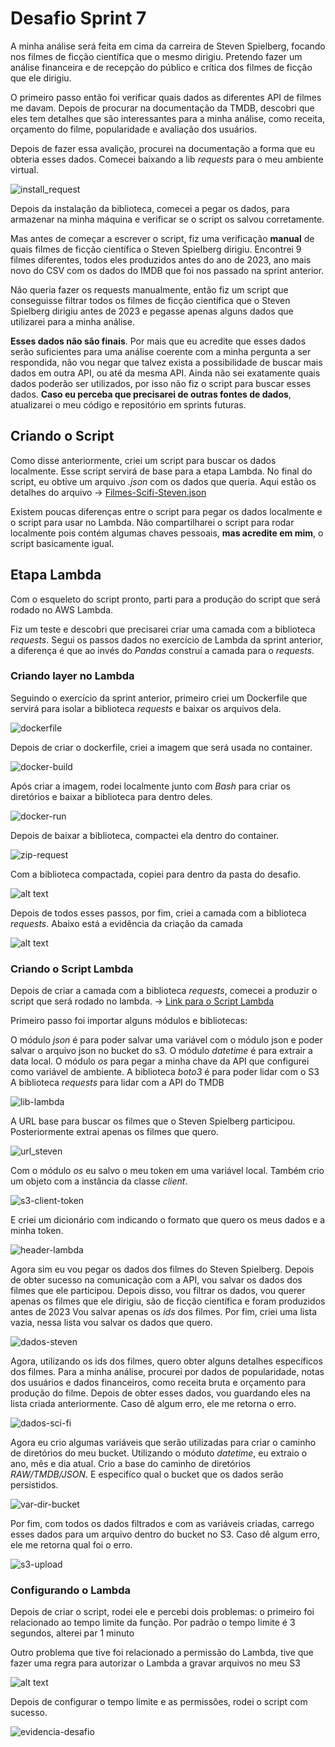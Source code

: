 # Desafio Sprint 7

A minha análise será feita em cima da carreira de Steven Spielberg, focando nos filmes de ficção científica que o mesmo dirigiu. Pretendo fazer um análise financeira e de recepção do público e crítica dos filmes de ficção que ele dirigiu.

O primeiro passo então foi verificar quais dados as diferentes API de filmes me davam. Depois de procurar na documentação da TMDB, descobri que eles tem detalhes que são interessantes para a minha análise, como receita, orçamento do filme, popularidade e avaliação dos usuários.

Depois de fazer essa avalição, procurei na documentação a forma que eu obteria esses dados. Comecei baixando a lib *requests* para o meu ambiente virtual.

![install_request](install_request.png)

Depois da instalação da biblioteca, comecei a pegar os dados, para armazenar na minha máquina e verificar se o script os salvou corretamente.

Mas antes de começar a escrever o script, fiz uma verificação **manual** de quais filmes de ficção científica o Steven Spielberg dirigiu. Encontrei 9 filmes diferentes, todos eles produzidos antes do ano de 2023, ano mais novo do CSV com os dados do IMDB que foi nos passado na sprint anterior.

Não queria fazer os requests manualmente, então fiz um script que conseguisse filtrar todos os filmes de ficção científica que o Steven Spielberg dirigiu antes de 2023 e pegasse apenas alguns dados que utilizarei para a minha análise.

**Esses dados não são finais**. Por mais que eu acredite que esses dados serão suficientes para uma análise coerente com a minha pergunta a ser respondida, não vou negar que talvez exista a possibilidade de buscar mais dados em outra API, ou até da mesma API. Ainda não sei exatamente quais dados poderão ser utilizados, por isso não fiz o script para buscar esses dados. **Caso eu perceba que precisarei de outras fontes de dados**, atualizarei o meu código e repositório em sprints futuras.

## Criando o Script

Como disse anteriormente, criei um script para buscar os dados localmente. Esse script servirá de base para a etapa Lambda.
No final do script, eu obtive um arquivo *.json* com os dados que queria. Aqui estão os detalhes do arquivo -> [Filmes-Scifi-Steven.json](filmes-sci-fi-steven.json)

Existem poucas diferenças entre o script para pegar os dados localmente e o script para usar no Lambda. Não compartilharei o script para rodar localmente pois contém algumas chaves pessoais, **mas acredite em mim**, o script basicamente igual.

## Etapa Lambda

Com o esqueleto do script pronto, parti para a produção do script que será rodado no AWS Lambda.

Fiz um teste e descobri que precisarei criar uma camada com a biblioteca *requests*. Segui os passos dados no exercício de Lambda da sprint anterior, a diferença é que ao invés do *Pandas* construí a camada para o *requests*.

### Criando layer no Lambda

Seguindo o exercício da sprint anterior, primeiro criei um Dockerfile que servirá para isolar a biblioteca *requests* e baixar os arquivos dela.

![dockerfile](../evidencias/dockerfile.png)

Depois de criar o dockerfile, criei a imagem que será usada no container.

![docker-build](../evidencias/docker-build.png)

Após criar a imagem, rodei localmente junto com *Bash* para criar os diretórios e baixar a biblioteca para dentro deles.

![docker-run](../evidencias/docker-run.png)

Depois de baixar a biblioteca, compactei ela dentro do container.

![zip-request](../evidencias/zip-request.png)

Com a biblioteca compactada, copiei para dentro da pasta do desafio.

![alt text](../evidencias/cp-zip-para-local.png)

Depois de todos esses passos, por fim, criei a camada com a biblioteca *requests*. Abaixo está a evidência da criação da camada

![alt text](../evidencias/layer-request.png)

### Criando o Script Lambda

Depois de criar a camada com a biblioteca *requests*, comecei a produzir o script que será rodado no lambda.
-> [Link para o Script Lambda](Request_Lambda.py)

Primeiro passo foi importar alguns módulos e bibliotecas:

O módulo *json* é para poder salvar uma variável com o módulo json e poder salvar o arquivo json no bucket do s3.
O módulo *datetime* é para extrair a data local.
O módulo *os* para pegar a minha chave da API que configurei como variável de ambiente.
A biblioteca *boto3* é para poder lidar com o S3
A biblioteca *requests* para lidar com a API do TMDB

![lib-lambda](../evidencias/lib-lambda.png)

A URL base para buscar os filmes que o Steven Spielberg participou. Posteriormente extrai apenas os filmes que quero.

![url_steven](../evidencias/url_steven.png)

Com o módulo *os* eu salvo o meu token em uma variável local.
Também crio um objeto com a instância da classe *client*.

![s3-client-token](../evidencias/s3-client-token.png)

E criei um dicionário com indicando o formato que quero os meus dados e a minha token.

![header-lambda](../evidencias/header-lambda.png)

Agora sim eu vou pegar os dados dos filmes do Steven Spielberg. Depois de obter sucesso na comunicação com a API, vou salvar os dados dos filmes que ele participou.
Depois disso, vou filtrar os dados, vou querer apenas os filmes que ele dirigiu, são de ficção científica e foram produzidos antes de 2023
Vou salvar apenas os *ids* dos filmes.
Por fim, criei uma lista vazia, nessa lista vou salvar os dados que quero.

![dados-steven](../evidencias/dados-steven.png)

Agora, utilizando os ids dos filmes, quero obter alguns detalhes específicos dos filmes.
Para a minha análise, procurei por dados de popularidade, notas dos usuários e dados financeiros, como receita bruta e orçamento para produção do filme.
Depois de obter esses dados, vou guardando eles na lista criada anteriormente.
Caso dê algum erro, ele me retorna o erro.

![dados-sci-fi](../evidencias/dados-filmes-sci-fi.png)

Agora eu crio algumas variáveis que serão utilizadas para criar o caminho de diretórios do meu bucket.
Utilizando o móduto *datetime*, eu extraio o ano, mês e dia atual.
Crio a base do caminho de diretórios *RAW/TMDB/JSON*.
E especifíco qual o bucket que os dados serão persistidos.

![var-dir-bucket](../evidencias/var-dir-bucket.png)

Por fim, com todos os dados filtrados e com as variáveis criadas, carrego esses dados para um arquivo dentro do bucket no S3.
Caso dê algum erro, ele me retorna qual foi o erro.

![s3-upload](../evidencias/s3-upload.png)

### Configurando o Lambda

Depois de criar o script, rodei ele e percebi dois problemas: o primeiro foi relacionado ao tempo limite da função. Por padrão o tempo limite é 3 segundos, alterei par 1 minuto

Outro problema que tive foi relacionado a permissão do Lambda, tive que fazer uma regra para autorizar o Lambda a gravar arquivos no meu S3

![alt text](../evidencias/permission-lambda.png)

Depois de configurar o tempo limite e as permissões, rodei o script com sucesso.

![evidencia-desafio](../evidencias/evidencia-desafio-7.jpg)
